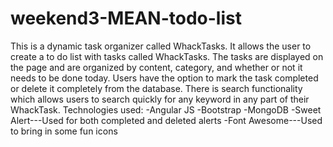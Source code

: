 # weekend3-MEAN-todo-list

This is a dynamic task organizer called WhackTasks.
It allows the user to create a to do list with tasks called WhackTasks.
The tasks are displayed on the page and are organized by content, category, and whether or not it needs to be done today. Users have the option to mark the task completed or delete it completely from the database.
There is search functionality which allows users to search quickly for any keyword in any part of their WhackTask.
Technologies used:
-Angular JS
-Bootstrap
-MongoDB
-Sweet Alert---Used for both completed and deleted alerts
-Font Awesome---Used to bring in some fun icons